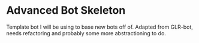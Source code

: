 # Advanced Bot Skeleton
Template bot I will be using to base new bots off of.
Adapted from GLR-bot, needs refactoring and probably some more abstractioning to do.
